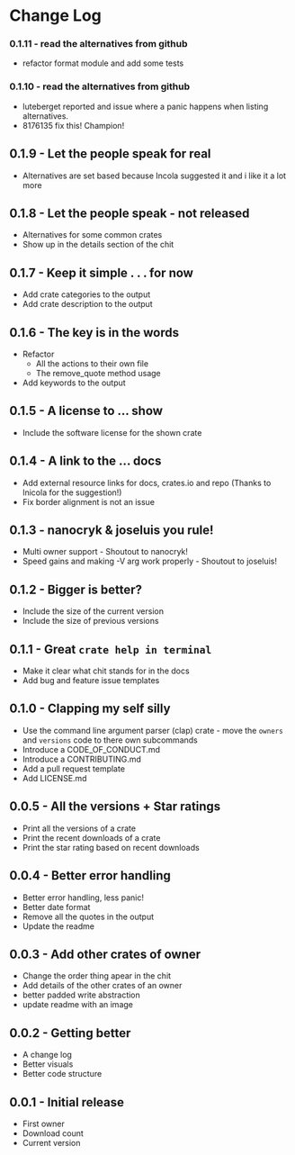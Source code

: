 
# Change Log

### 0.1.11 - read the alternatives from github
 - refactor format module and add some tests

### 0.1.10 - read the alternatives from github
 - luteberget reported and issue where a panic happens when listing alternatives.
 - 8176135 fix this! Champion!

## 0.1.9 - Let the people speak for real
 - Alternatives are set based because Incola suggested it and i like it a lot more
 
## 0.1.8 - Let the people speak - not released
 - Alternatives for some common crates
 - Show up in the details section of the chit
 
## 0.1.7 - Keep it simple . . . for now
 - Add crate categories to the output
 - Add crate description to the output
 
## 0.1.6 - The key is in the words
 - Refactor 
   - All the actions to their own file
   - The remove_quote method usage
 - Add keywords to the output

## 0.1.5 - A license to ... show
 - Include the software license for the shown crate

## 0.1.4 - A link to the ... docs
 - Add external resource links for docs, crates.io and repo (Thanks to lnicola for the suggestion!)
 - Fix border alignment is not an issue

## 0.1.3 - nanocryk & joseluis you rule!
 - Multi owner support - Shoutout to nanocryk!
 - Speed gains and making -V arg work properly - Shoutout to joseluis! 

## 0.1.2 - Bigger is better?
 - Include the size of the current version
 - Include the size of previous versions

## 0.1.1 - Great `crate help in terminal`
 - Make it clear what chit stands for in the docs
 - Add bug and feature issue templates

## 0.1.0 - Clapping my self silly
 - Use the command line argument parser (clap) crate - move the `owners` and `versions` code to there own subcommands
 - Introduce a CODE_OF_CONDUCT.md
 - Introduce a CONTRIBUTING.md
 - Add a pull request template
 - Add LICENSE.md

## 0.0.5 - All the versions + Star ratings
 - Print all the versions of a crate
 - Print the recent downloads of a crate
 - Print the star rating based on recent downloads

## 0.0.4 - Better error handling
 - Better error handling, less panic!
 - Better date format
 - Remove all the quotes in the output
 - Update the readme 

## 0.0.3 - Add other crates of owner
 - Change the order thing apear in the chit
 - Add details of the other crates of an owner
 - better padded write abstraction
 - update readme with an image

## 0.0.2 - Getting better
 - A change log
 - Better visuals 
 - Better code structure

## 0.0.1 - Initial release
  - First owner
  - Download count
  - Current version
